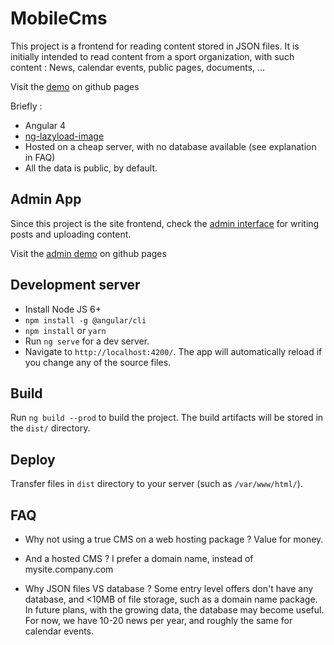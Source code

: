 # MobileCms
This project is a frontend for reading content stored in JSON files.
It is initially intended to read content from a sport organization, with such content : News, calendar events, public pages, documents, ...

Visit the [demo](https://olivierb29.github.io/mobilecms-demo/) on github pages

Briefly :
- Angular 4
- [ng-lazyload-image](https://github.com/tjoskar/ng-lazyload-image)
- Hosted on a cheap server, with no database available (see explanation in FAQ)
- All the data is public, by default.

## Admin App
Since this project is the site frontend, check the [admin interface](https://github.com/OlivierB29/mobilecms-admin) for writing posts and uploading content.

Visit the [admin demo](https://olivierb29.github.io/mobilecms-demo/admin) on github pages

## Development server
- Install Node JS 6+
- `npm install -g @angular/cli`
- `npm install` or `yarn`
- Run `ng serve` for a dev server.
- Navigate to `http://localhost:4200/`. The app will automatically reload if you change any of the source files.

## Build
Run `ng build --prod` to build the project. The build artifacts will be stored in the `dist/` directory.

## Deploy
Transfer files in `dist` directory to your server (such as `/var/www/html/`).

## FAQ
- Why not using a true CMS on a web hosting package ?
Value for money.

- And a hosted CMS ?
I prefer a domain name, instead of mysite.company.com

- Why JSON files VS database ?
Some entry level offers don't have any database, and <10MB of file storage, such as a domain name package.
In future plans, with the growing data, the database may become useful.
For now, we have 10-20 news per year, and roughly the same for calendar events.
